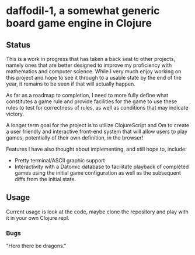 # daffodil-1, a somewhat generic board game engine in Clojure

## Status

This is a work in progress that has taken a back seat to other projects, namely
ones that are better designed to improve my proficiency with mathematics and
computer science. While I very much enjoy working on this project and hope to see
it through to a usable state by the end of the year, it remains to be seen if that
will actually happen.

As far as a roadmap to completion, I need to more fully define what constitutes a
game rule and provide facilities for the game to use these rules to test for
correctness of rules, as well as conditions that may indicate victory.

A longer term goal for the project is to utilize ClojureScript and Om to create a
user friendly and interactive front-end system that will allow users to play games,
potentially of their own definition, in the browser!

Features I have also thought about implementing, and still hope to, include:
* Pretty terminal/ASCII graphic support
* Interactivity with a Datomic database to facilitate playback of completed games
using the initial game configuration as well as the subsequent diffs from the initial state.

## Usage

Current usage is look at the code, maybe clone the repository and play with it
in your own Clojure repl.

### Bugs

"Here there be dragons."


